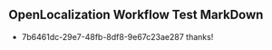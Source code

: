 ## OpenLocalization Workflow Test MarkDown
* 7b6461dc-29e7-48fb-8df8-9e67c23ae287 
thanks!<!--HONumber=Mar16_HO3-->
